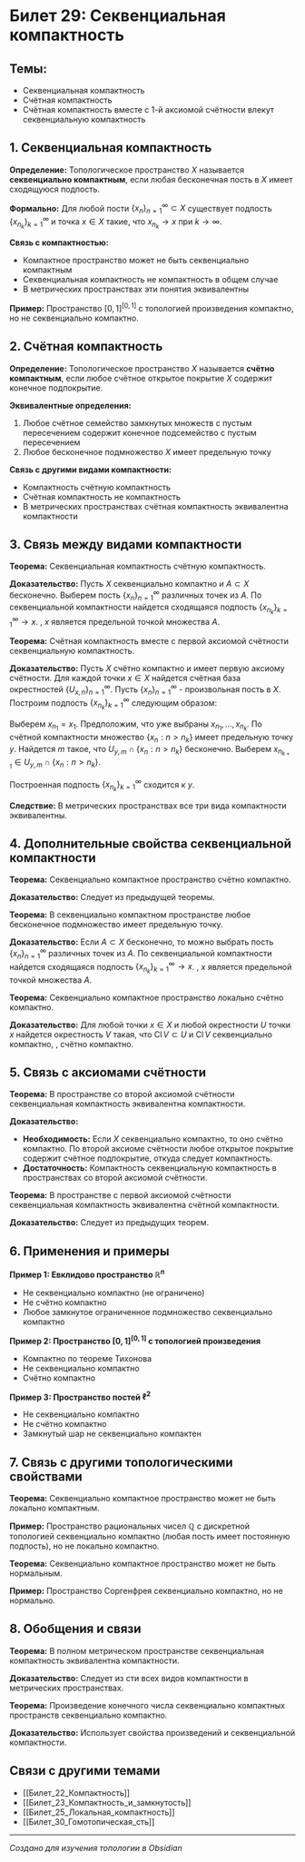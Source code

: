 # Билет 29: Секвенциальная компактность

## Темы:
- Секвенциальная компактность
- Счётная компактность
- Счётная компактность вместе с 1-й аксиомой счётности влекут секвенциальную компактность

## 1. Секвенциальная компактность

**Определение:** Топологическое пространство $X$ называется **секвенциально компактным**, если любая бесконечная пость в $X$ имеет сходящуюся подпость.

**Формально:** Для любой пости $\{x_n\}_{n=1}^{\infty} \subset X$ существует подпость $\{x_{n_k}\}_{k=1}^{\infty}$ и точка $x \in X$ такие, что $x_{n_k} \to x$ при $k \to \infty$.

**Связь с компактностью:**
- Компактное пространство может не быть секвенциально компактным
- Секвенциальная компактность не  компактность в общем случае
- В метрических пространствах эти понятия эквивалентны

**Пример:** Пространство $[0,1]^{[0,1]}$ с топологией произведения компактно, но не секвенциально компактно.

## 2. Счётная компактность

**Определение:** Топологическое пространство $X$ называется **счётно компактным**, если любое счётное открытое покрытие $X$ содержит конечное подпокрытие.

**Эквивалентные определения:**
1. Любое счётное семейство замкнутых множеств с пустым пересечением содержит конечное подсемейство с пустым пересечением
2. Любое бесконечное подмножество $X$ имеет предельную точку

**Связь с другими видами компактности:**
- Компактность  счётную компактность
- Счётная компактность не  компактность
- В метрических пространствах счётная компактность эквивалентна компактности

## 3. Связь между видами компактности

**Теорема:** Секвенциальная компактность  счётную компактность.

**Доказательство:** Пусть $X$ секвенциально компактно и $A \subset X$ бесконечно. Выберем пость $\{x_n\}_{n=1}^{\infty}$ различных точек из $A$. По секвенциальной компактности найдется сходящаяся подпость $\{x_{n_k}\}_{k=1}^{\infty} \to x$. , $x$ является предельной точкой множества $A$.

**Теорема:** Счётная компактность вместе с первой аксиомой счётности  секвенциальную компактность.

**Доказательство:** Пусть $X$ счётно компактно и имеет первую аксиому счётности. Для каждой точки $x \in X$ найдется счётная база окрестностей $\{U_{x,n}\}_{n=1}^{\infty}$. Пусть $\{x_n\}_{n=1}^{\infty}$ - произвольная пость в $X$. Построим подпость $\{x_{n_k}\}_{k=1}^{\infty}$ следующим образом:

Выберем $x_{n_1} = x_1$. Предположим, что уже выбраны $x_{n_1}, \ldots, x_{n_k}$. По счётной компактности множество $\{x_n : n > n_k\}$ имеет предельную точку $y$. Найдется $m$ такое, что $U_{y,m} \cap \{x_n : n > n_k\}$ бесконечно. Выберем $x_{n_{k+1}} \in U_{y,m} \cap \{x_n : n > n_k\}$.

Построенная подпость $\{x_{n_k}\}_{k=1}^{\infty}$ сходится к $y$.

**Следствие:** В метрических пространствах все три вида компактности эквивалентны.

## 4. Дополнительные свойства секвенциальной компактности

**Теорема:** Секвенциально компактное пространство счётно компактно.

**Доказательство:** Следует из предыдущей теоремы.

**Теорема:** В секвенциально компактном пространстве любое бесконечное подмножество имеет предельную точку.

**Доказательство:** Если $A \subset X$ бесконечно, то можно выбрать пость $\{x_n\}_{n=1}^{\infty}$ различных точек из $A$. По секвенциальной компактности найдется сходящаяся подпость $\{x_{n_k}\}_{k=1}^{\infty} \to x$. , $x$ является предельной точкой множества $A$.

**Теорема:** Секвенциально компактное пространство локально счётно компактно.

**Доказательство:** Для любой точки $x \in X$ и любой окрестности $U$ точки $x$ найдется окрестность $V$ такая, что $\operatorname{Cl} V \subset U$ и $\operatorname{Cl} V$ секвенциально компактно, , счётно компактно.

## 5. Связь с аксиомами счётности

**Теорема:** В пространстве со второй аксиомой счётности секвенциальная компактность эквивалентна компактности.

**Доказательство:** 
- **Необходимость:** Если $X$ секвенциально компактно, то оно счётно компактно. По второй аксиоме счётности любое открытое покрытие содержит счётное подпокрытие, откуда следует компактность.
- **Достаточность:** Компактность  секвенциальную компактность в пространствах со второй аксиомой счётности.

**Теорема:** В пространстве с первой аксиомой счётности секвенциальная компактность эквивалентна счётной компактности.

**Доказательство:** Следует из предыдущих теорем.

## 6. Применения и примеры

**Пример 1: Евклидово пространство $\mathbb{R}^n$**
- Не секвенциально компактно (не ограничено)
- Не счётно компактно
- Любое замкнутое ограниченное подмножество секвенциально компактно

**Пример 2: Пространство $[0,1]^{[0,1]}$ с топологией произведения**
- Компактно по теореме Тихонова
- Не секвенциально компактно
- Счётно компактно

**Пример 3: Пространство постей $\ell^2$**
- Не секвенциально компактно
- Не счётно компактно
- Замкнутый шар не секвенциально компактен

## 7. Связь с другими топологическими свойствами

**Теорема:** Секвенциально компактное пространство может не быть локально компактным.

**Пример:** Пространство рациональных чисел $\mathbb{Q}$ с дискретной топологией секвенциально компактно (любая пость имеет постоянную подпость), но не локально компактно.

**Теорема:** Секвенциально компактное пространство может не быть нормальным.

**Пример:** Пространство Соргенфрея секвенциально компактно, но не нормально.

## 8. Обобщения и связи

**Теорема:** В полном метрическом пространстве секвенциальная компактность эквивалентна компактности.

**Доказательство:** Следует из сти всех видов компактности в метрических пространствах.

**Теорема:** Произведение конечного числа секвенциально компактных пространств секвенциально компактно.

**Доказательство:** Использует свойства произведений и секвенциальной компактности.

## Связи с другими темами

- [[Билет_22_Компактность]]
- [[Билет_23_Компактность_и_замкнутость]]
- [[Билет_25_Локальная_компактность]]
- [[Билет_30_Гомотопическая_сть]]

---

*Создано для изучения топологии в Obsidian*

